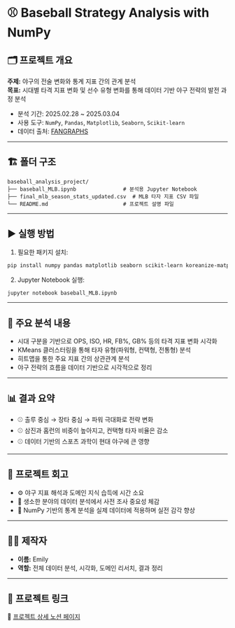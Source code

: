 # ⚾ Baseball Strategy Analysis with NumPy

## 🗂️ 프로젝트 개요

**주제:** 야구의 전술 변화와 통계 지표 간의 관계 분석  
**목표:** 시대별 타격 지표 변화 및 선수 유형 변화를 통해 데이터 기반 야구 전략의 발전 과정 분석

- 분석 기간: 2025.02.28 ~ 2025.03.04
- 사용 도구: `NumPy`, `Pandas`, `Matplotlib`, `Seaborn`, `Scikit-learn`
- 데이터 출처: [FANGRAPHS](https://www.fangraphs.com/)

---

## 🏗️ 폴더 구조

```
baseball_analysis_project/
├── baseball_MLB.ipynb               # 분석용 Jupyter Notebook
├── final_mlb_season_stats_updated.csv  # MLB 타자 지표 CSV 파일
└── README.md                        # 프로젝트 설명 파일
```

---

## ▶️ 실행 방법

1. 필요한 패키지 설치:

```bash
pip install numpy pandas matplotlib seaborn scikit-learn koreanize-matplotlib
```

2. Jupyter Notebook 실행:

```bash
jupyter notebook baseball_MLB.ipynb
```

---

## 📌 주요 분석 내용

- 시대 구분을 기반으로 OPS, ISO, HR, FB%, GB% 등의 타격 지표 변화 시각화
- KMeans 클러스터링을 통해 타자 유형(파워형, 컨택형, 전통형) 분석
- 히트맵을 통한 주요 지표 간의 상관관계 분석
- 야구 전략의 흐름을 데이터 기반으로 시각적으로 정리

---

## 📊 결과 요약

- ⚾ 출루 중심 → 장타 중심 → 파워 극대화로 전략 변화
- ⚾ 삼진과 홈런의 비중이 높아지고, 컨택형 타자 비율은 감소
- ⚾ 데이터 기반의 스포츠 과학이 현대 야구에 큰 영향

---

## 💬 프로젝트 회고

- ⚙️ 야구 지표 해석과 도메인 지식 습득에 시간 소요
- 🧠 생소한 분야의 데이터 분석에서 사전 조사 중요성 체감
- 🧮 NumPy 기반의 통계 분석을 실제 데이터에 적용하며 실전 감각 향상

---

## 👩‍💻 제작자

- **이름:** Emily  
- **역할:** 전체 데이터 분석, 시각화, 도메인 리서치, 결과 정리

---

## 🔗 프로젝트 링크
🧾 [프로젝트 상세 노션 페이지](https://yeonghyekim.notion.site/1a5e2859370c800c9d4bd77ea11766a4?pvs=4)  